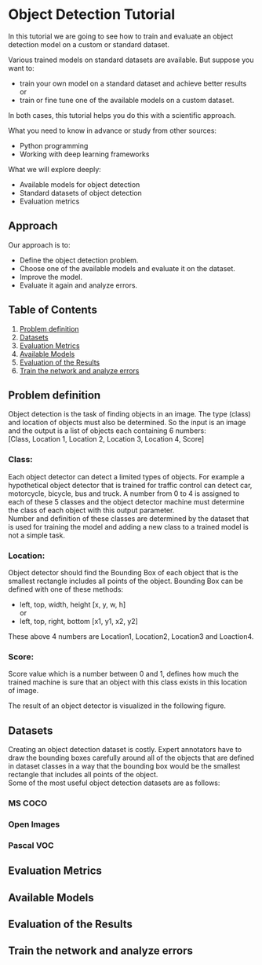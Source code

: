 # Object Detection Tutorial
In this tutorial we are going to see how to train and evaluate an object detection model on a custom or standard dataset.

Various trained models on standard datasets are available. But suppose you want to:  
* train your own model on a standard dataset and achieve better results  
or  
* train or fine tune one of the available models on a custom dataset.

In both cases, this tutorial helps you do this with a scientific approach.

What you need to know in advance or study from other sources:
* Python programming
* Working with deep learning frameworks

What we will explore deeply:
* Available models for object detection
* Standard datasets of object detection
* Evaluation metrics

## Approach
Our approach is to:
* Define the object detection problem.
* Choose one of the available models and evaluate it on the dataset.
* Improve the model.
* Evaluate it again and analyze errors.

## Table of Contents
1. [Problem definition](#problem-definition)
2. [Datasets](https://github.com/eesaeedkarimi/Object-Detection-Tutorial#datasets)
3. [Evaluation Metrics](https://github.com/eesaeedkarimi/Object-Detection-Tutorial#evaluation-metrics)
4. [Available Models](https://github.com/eesaeedkarimi/Object-Detection-Tutorial#available-models)
5. [Evaluation of the Results](https://github.com/eesaeedkarimi/Object-Detection-Tutorial#evaluation-of-the-results)
6. [Train the network and analyze errors](#train-the-network-and-analyze-errors)

## Problem definition
Object detection is the task of finding objects in an image. The type (class) and location of objects must also be determined. So the input is an image and the output is a list of objects each containing 6 numbers:  
\[Class, Location 1, Location 2, Location 3, Location 4, Score\]

### Class:
Each object detector can detect a limited types of objects. For example a hypothetical object detector that is trained 
for traffic control can detect car, motorcycle, bicycle, bus and truck. A number from 0 to 4 is assigned to each of 
these 5 classes and the object detector machine must determine the class of each object with this output parameter.  
Number and definition of these classes are determined by the dataset that is used for training the model and adding a 
new class to a trained model is not a simple task.
### Location:
Object detector should find the Bounding Box of each object that is the smallest rectangle includes all points of the 
object. Bounding Box can be defined with one of these methods:  
* left, top, width, height \[x, y, w, h\]  
or  
* left, top, right, bottom \[x1, y1, x2, y2\]

These above 4 numbers are Location1, Location2, Location3 and Loaction4.
### Score:
Score value which is a number between 0 and 1, defines how much the trained machine is sure that an object with this class exists in this location of image.

The result of an object detector is visualized in the following figure.
 
## Datasets
Creating an object detection dataset is costly. Expert annotators have to draw the bounding boxes carefully around all 
of the objects that are defined in dataset classes in a way that the bounding box would be the smallest rectangle that 
includes all points of the object.  
Some of the most useful object detection datasets are as follows:  
### MS COCO

### Open Images

### Pascal VOC

## Evaluation Metrics

## Available Models

## Evaluation of the Results

## Train the network and analyze errors